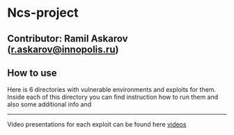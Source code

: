 # Ncs-project   

Contributor: Ramil Askarov (r.askarov@innopolis.ru)
---
## How to use
Here is 6 directories with vulnerable environments and exploits for them. Inside each of this directory you can find instruction how to run them and also some additional info and   

----
Video presentations for each exploit can be found here [videos](./videos.zip)
